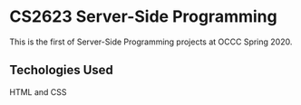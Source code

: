 # CS2623 Server-Side Programming 

This is the first of Server-Side Programming projects at OCCC Spring 2020.

## Techologies Used

HTML and CSS